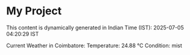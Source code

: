 # My Project

This content is dynamically generated in Indian Time (IST): 2025-07-05 04:20:29 IST


Current Weather in Coimbatore:
Temperature: 24.88 °C
Condition: mist
